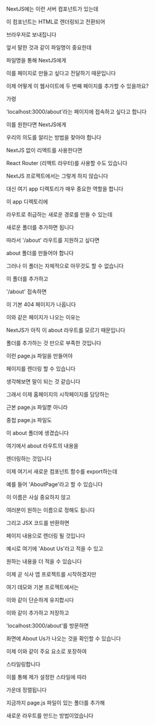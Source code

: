 NextJS에는 이런 서버 컴포넌트가 있는데

이 컴포넌트는 HTML로 렌더링되고 전환되어

브라우저로 보내집니다

앞서 말한 것과 같이 파일명이 중요한데

파일명을 통해 NextJS에게

이를 페이지로 만들고 싶다고 전달하기 때문입니다

이제 어떻게 이 웹사이트에 두 번째 페이지를 추가할 수 있을까요?

가령

'localhost:3000/about'라는 페이지에 접속하고 싶다고 합니다

이를 원한다면 NextJS에게

우리의 의도를 알리는 방법을 찾아야 합니다

NextJS 없이 리액트를 사용한다면

React Router (리액트 라우터)를 사용할 수도 있습니다

NextJS 프로젝트에서는 그렇게 하지 않습니다

대신 여기 app 디렉토리가 매우 중요한 역할을 합니다

이 app 디렉토리에

라우트로 취급하는 새로운 경로를 만들 수 있는데

새로운 폴더를 추가하면 됩니다

따라서 '/about' 라우트를 지원하고 싶다면

about 폴더를 만들어야 합니다

그러나 이 폴더는 자체적으로 아무것도 할 수 없습니다

이 폴더를 추가하고

'/about' 접속하면

이 기본 404 페이지가 나옵니다

이와 같은 페이지가 나오는 이유는

NextJS가 아직 이 about 라우트를 모르기 때문입니다

폴더를 추가하는 것 만으로 부족한 것입니다

이런 page.js 파일을 만들어야

페이지를 렌더링 할 수 있습니다

생각해보면 말이 되는 것 같습니다

그래서 이제 홈페이지의 시작페이지를 담당하는

근본 page.js 파일뿐 아니라

중첩 page.js 파일도

이 about 폴더에 생겼습니다

여기에서 about 라우트의 내용을

렌더링하는 것입니다

이제 여기서 새로운 컴포넌트 함수를 export하는데

예를 들어 'AboutPage'라고 할 수 있습니다

이 이름은 사실 중요하지 않고

여러분이 원하는 이름으로 정해도 됩니다

그리고 JSX 코드를 반환하면

페이지 내용으로 렌더링 될 것입니다

예시로 여기에 'About Us'라고 적을 수 있고

원하는 내용을 더 적을 수 있습니다

이제 곧 식사 앱 프로젝트를 시작하겠지만

여기 데모와 기본 프로젝트에서는

이와 같이 단순하게 유지합시다

이와 같이 추가하고 저장하고

'localhost:3000/about'를 방문하면

화면에 About Us가 나오는 것을 확인할 수 있습니다

이제 이와 같이 주요 요소로 포장하여

스타일링합니다

이를 통해 제가 설정한 스타일에 따라

가운데 정렬됩니다

지금까지 page.js 파일이 있는 폴더를 추가해

새로운 라우트를 만드는 방법이었습니다

